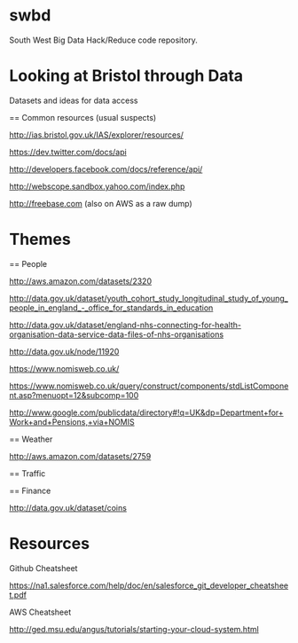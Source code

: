 swbd
====

South West Big Data Hack/Reduce code repository.

Looking at Bristol through Data
===============================

Datasets and ideas for data access

== Common resources (usual suspects)

http://ias.bristol.gov.uk/IAS/explorer/resources/

https://dev.twitter.com/docs/api

http://developers.facebook.com/docs/reference/api/

http://webscope.sandbox.yahoo.com/index.php

http://freebase.com (also on AWS as a raw dump)


Themes
======

== People

http://aws.amazon.com/datasets/2320

http://data.gov.uk/dataset/youth_cohort_study_longitudinal_study_of_young_people_in_england_-_office_for_standards_in_education

http://data.gov.uk/dataset/england-nhs-connecting-for-health-organisation-data-service-data-files-of-nhs-organisations

http://data.gov.uk/node/11920

https://www.nomisweb.co.uk/

https://www.nomisweb.co.uk/query/construct/components/stdListComponent.asp?menuopt=12&subcomp=100

http://www.google.com/publicdata/directory#!q=UK&dp=Department+for+Work+and+Pensions,+via+NOMIS


== Weather

http://aws.amazon.com/datasets/2759


== Traffic


== Finance

http://data.gov.uk/dataset/coins


Resources
=========

Github Cheatsheet

https://na1.salesforce.com/help/doc/en/salesforce_git_developer_cheatsheet.pdf

AWS Cheatsheet

http://ged.msu.edu/angus/tutorials/starting-your-cloud-system.html
